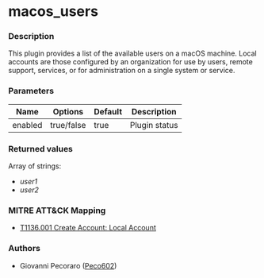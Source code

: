 # macos_users

### Description
This plugin provides a list of the available users on a macOS machine. Local accounts are those configured by an organization for use by users, remote support, services, or for administration on a single system or service.

### Parameters
| Name | Options | Default | Description |
| ---- | ------- | ------- | ----------- |
| enabled | true/false | true | Plugin status |

### Returned values
Array of strings:

- *user1*
- *user2*

### MITRE ATT&CK Mapping

- [T1136.001 Create Account: Local Account](https://attack.mitre.org/techniques/T1136/001/)

### Authors
- Giovanni Pecoraro ([Peco602](https://github.com/peco602))